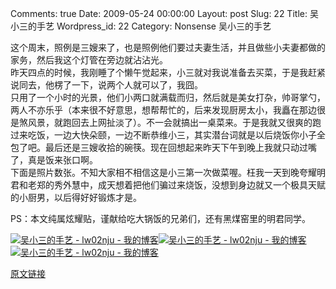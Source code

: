 Comments: true
Date: 2009-05-24 00:00:00
Layout: post
Slug: 22
Title: 吴小三的手艺
Wordpress_id: 22
Category: Nonsense
吴小三的手艺

  


这个周末，照例是三嫂来了，也是照例他们要过夫妻生活，并且做些小夫妻都做的家务，然后我这个灯管在旁边就沾沾光。  
昨天四点的时候，我刚睡了个懒午觉起来，小三就对我说准备去买菜，于是我赶紧说同去，他楞了一下，说两个人就可以了，我囧。  
只用了一个小时的光景，他们小两口就满载而归，然后就是美女打杂，帅哥掌勺，两人不亦乐乎（本来很不好意思，想帮帮忙的，后来发现厨房太小，我矗在那边很是煞风景，就跑回去上网扯淡了）。不一会就搞出一桌菜来。于是我就又很爽的跑过来吃饭，一边大快朵颐，一边不断恭维小三，其实潜台词就是以后烧饭你小子全包了吧。最后还是三嫂收拾的碗筷。现在回想起来昨天下午到晚上我就只动过嘴了，真是饭来张口啊。  
下面是照片数张。不知大家相不相信这是小三第一次做菜喔。枉我一天到晚夸耀明君和老郑的秀外慧中，成天想着把他们骗过来烧饭，没想到身边就又一个极具天赋的小厨男，以后得好好锻炼才是。

PS：本文纯属炫耀贴，谨献给吃大锅饭的兄弟们，还有黑煤窑里的明君同学。  





[![吴小三的手艺 - lw02nju - 我的博客](7313458296504.jpg)](7313458296504.jpg)[![吴小三的手艺 - lw02nju - 我的博客](33309707204122.jpg)](33309707204122.jpg)[![吴小三的手艺 - lw02nju - 我的博客](115687810202011.jpg)](115687810202011.jpg)  
  


[原文链接](http://lw02nju.blog.163.com/blog/static/111602792009424102016757/)
